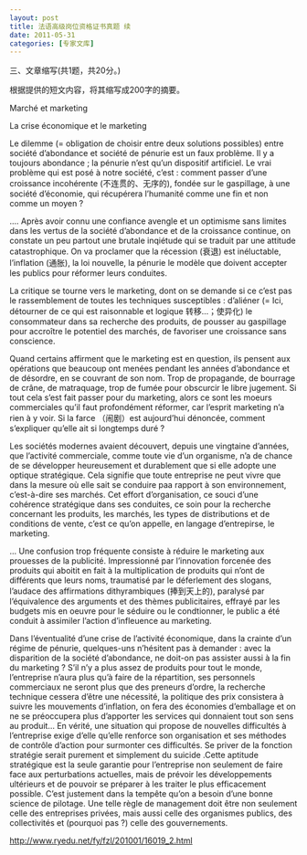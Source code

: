 ```yaml
---
layout: post
title: 法语高级岗位资格证书真题 续
date: 2011-05-31
categories: [专家文库]  
---
```


三、文章缩写(共1题，共20分。)

根据提供的短文内容，将其缩写成200字的摘要。

Marché et marketing

La crise économique et le marketing

Le dilemme (= obligation de choisir entre deux solutions possibles) entre société d’abondance et société de pénurie est un faux problème. Il y a toujours abondance ; la pénurie n’est qu’un dispositif artificiel. Le vrai problème qui est posé à notre société, c’est : comment passer d’une croissance incohérente (不连贯的、无序的), fondée sur le gaspillage, à une société d’économie, qui récupérera l’humanité comme une fin et non comme un moyen ?

.... Après avoir connu une confiance avengle et un optimisme sans limites dans les vertus de la société d’abondance et de la croissance continue, on constate un peu partout une brutale inqiétude qui se traduit par une attitude catastrophique. On va proclamer que la récession (衰退) est inéluctable, l’inflation (通胀), la loi nouvelle, la pénurie le modèle que doivent accepter les publics pour réformer leurs conduites.

La critique se tourne vers le marketing, dont on se demande si ce c’est pas le rassemblement de toutes les techniques susceptibles : d’aliéner (= Ici, détourner de ce qui est raisonnable et logique 转移...；使异化) le consommateur dans sa recherche des produits, de pousser au gaspillage pour accroître le potentiel des marchés, de favoriser une croissance sans conscience.

Quand certains affirment que le marketing est en question, ils pensent aux opérations que beaucoup ont menées pendant les années d’abondance et de désordre, en se couvrant de son nom. Trop de propagande, de bourrage de crâne, de matraquage, trop de fumée pour obscurcir le libre jugement. Si tout cela s’est fait passer pour du marketing, alors ce sont les moeurs commerciales qu’il faut profondément réformer, car l’esprit marketing n’a rien à y voir. Si la farce （闹剧）est aujourd’hui dénoncée, comment s’expliquer qu’elle ait si longtemps duré ?

Les sociétés modernes avaient découvert, depuis une vingtaine d’années, que l’activité commerciale, comme toute vie d’un organisme, n’a de chance de se développer heureusement et durablement que si elle adopte une optique stratégique. Cela signifie que toute entreprise ne peut vivre que dans la mesure où elle sait se conduire paa rapport à son environnement, c’est-à-dire ses marchés. Cet effort d’organisation, ce souci d’une cohérence stratégique dans ses conduites, ce soin pour la recherche concernant les produits, les marchés, les types de distributions et de conditions de vente, c’est ce qu’on appelle, en langage d’entrepirse, le marketing.

... Une confusion trop fréquente consiste à réduire le marketing aux prouesses de la publicité. Impressionné par l’innovation forcenée des produits qui aboitit en fait à la multiplication de produits qui n’ont de différents que leurs noms, traumatisé par le déferlement des slogans, l’audace des affirmations dithyrambiques (捧到天上的), paralysé par l’équivalence des arguments et des thèmes publicitaires, effrayé par les budgets mis en oeuvre pour le séduire ou le condtionner, le public a été conduit à assimiler l’action d’infleuence au marketing.

Dans l’éventualité d’une crise de l’activité économique, dans la crainte d’un régime de pénurie, quelques-uns n’hésitent pas à demander : avec la disparition de la société d’abondance, ne doit-on pas assister aussi à la fin du marketing ? S’il n’y a plus assez de produits pour tout le monde, l’entreprise n’aura plus qu’à faire de la répartition, ses personnels commerciaux ne seront plus que des preneurs d’ordre, la recherche technique cessera d’être une nécessité, la politique des prix consistera à suivre les mouvements d’inflation, on fera des économies d’emballage et on ne se préoccupera plus d’apporter les services qui donnaient tout son sens au produit... En vérité, une situation qui propose de nouvelles difficultés à l’entreprise exige d’elle qu’elle renforce son organisation et ses méthodes de contrôle d’action pour surmonter ces difficultés. Se priver de la fonction stratégie serait purement et simplement du suicide .Cette aptitude stratégique est la seule garantie pour l’entreprise non seulement de faire face aux perturbations actuelles, mais de prévoir les développements ultérieurs et de pouvoir se préparer à les traiter le plus efficacement possible. C’est justement dans la tempête qu’on a besoin d’une bonne science de pilotage. Une telle règle de management doit être non seulement celle des entreprises privées, mais aussi celle des organismes publics, des collectivités et (pourquoi pas ?) celle des gouvernements.

http://www.ryedu.net/fy/fzl/201001/16019_2.html

